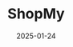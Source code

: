 ---  
layout: startup_page  
title: "ShopMy"  
id: "shopmy.us"  
permalink: "/shopmyshopmy.us01242025/"  
website: "https://shopmy.us/"  
funding_round: "Series B"  
funding_amount: "$77.5M"  
investors: "Bessemer Venture Partners, Bain Capital Ventures, Menlo Ventures, Inspired Capital, AlleyCorp"  
about: "ShopMy is a platform transforming creator marketing into a measurable performance channel. It combines direct creator connections, paid partnerships, and affiliate marketing with automation features like Lookbooks and Opportunities, driving over $352M in brand sales with a 5x ROI."  
markets: "Marketing, E-commerce, Creator Economy, Advertising Platforms, Brand Marketing, Digital Marketing"  
hq: "Holden, Massachusetts, United States"  
founded_year: "2020"  
linkedin: "https://www.linkedin.com/company/shopmy-"  
twitter: ""  
instagram: ""  
facebook: "https://www.facebook.com/shopmyshelf"  
crunchbase: "https://www.crunchbase.com/organization/shopmy"  
pitchbook: "https://pitchbook.com/profiles/company/489812-23"  

date_display: "24-Jan-2025"  
date: "2025-01-24"

# SEO Optimization  
meta_title: "ShopMy - Series B Funding ($77.5M)"  
meta_description: "ShopMy, ShopMy is a platform transforming creator marketing into a measurable performance channel. It combines direct creator connections, paid partnerships, ..."  
meta_keywords: "ShopMy, Marketing, E-commerce, Creator Economy, Advertising Platforms, Brand Marketing, Digital Marketing, Series B funding"  
canonical_url: "https://startup.projectstartups.com/shopmyshopmy.us01242025/"  
---